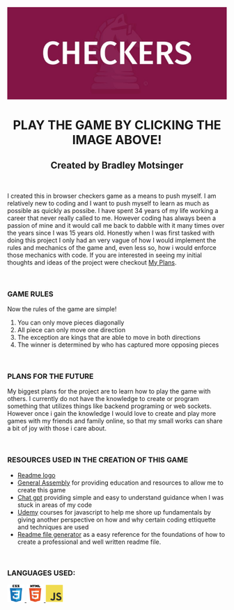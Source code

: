<div align="center"><a href="https://niteskystargazer.github.io/unit1-project-checkers/"><img src="./images/checkers.jpg"></a></div>
<h1 align="center">PLAY THE GAME BY CLICKING THE IMAGE ABOVE!</h1>
<h2 align="center">Created by Bradley Motsinger</h2>
<br />
<p>I created this in browser checkers game as a means to push myself. I am relatively new to coding and I want to push myself to learn as much as possible as quickly as possibe. I have spent 34 years of my life working a career that never really called to me. However coding has always been a passion of mine and it would call me back to dabble with it many times over the years since I was 15 years old. Honestly when I was first tasked with doing this project I only had an very vague of how I would implement the rules and mechanics of the game and, even less so, how i would enforce those mechanics with code. If you are interested in seeing my initial thoughts and ideas of the project were checkout <a href="./psuedo.txt">My Plans</a>.</p>
<br />
<h3>GAME RULES</h3>
<p>
  Now the rules of the game are simple!
  <ol>
    <li>You can only move pieces diagonally</li>
    <li>All piece can only move one direction</li>
    <li>The exception are kings that are able to move in both directions</li>
    <li>The winner is determined by who has captured more opposing pieces</li>
  </ol>
</p>
<br />
<h3>PLANS FOR THE FUTURE</h1>
<p>
  My biggest plans for the project are to learn how to play the game with others. I currently do not have the knowledge to create or program something that utilizes things like backend programing or web sockets. However once i gain the knowledge I would love to create and play more games with my friends and family online, so that my small works can share a bit of joy with those i care about.
</p>
<br />
<h3>RESOURCES USED IN THE CREATION OF THIS GAME</h3>
<p>
  <ul>
    <li><a href="https://gamerules.com/rules/checkers-rules/">Readme logo</a></li>
    <li><a href="https://generalassemb.ly/">General Assembly</a> for providing education and resources to allow me to create this game</li>
    <li><a href="https://chatgpt.com/">Chat gpt</a> providing simple and easy to understand guidance when I was stuck in areas of my code</li>
    <li><a href="https://www.udemy.com/">Udemy</a> courses for javascript to help me shore up fundamentals by giving another perspective on how and why certain           coding ettiquette and techniques are used</li>
    <li><a href="https://rahuldkjain.github.io/gh-profile-readme-generator/">Readme file generator</a> as a easy reference for the foundations of how to create a professional and well written   
        readme file.</li>
  </ul>
</p>
<br />
<h3 align="left">LANGUAGES USED:</h3>
<p align="left"> <a href="https://www.w3schools.com/css/" target="_blank" rel="noreferrer"> <img src="https://raw.githubusercontent.com/devicons/devicon/master/icons/css3/css3-original-wordmark.svg" alt="css3" width="40" height="40"/> </a> <a href="https://www.w3.org/html/" target="_blank" rel="noreferrer"> <img src="https://raw.githubusercontent.com/devicons/devicon/master/icons/html5/html5-original-wordmark.svg" alt="html5" width="40" height="40"/> </a> <a href="https://developer.mozilla.org/en-US/docs/Web/JavaScript" target="_blank" rel="noreferrer"> <img src="https://raw.githubusercontent.com/devicons/devicon/master/icons/javascript/javascript-original.svg" alt="javascript" width="40" height="40"/> </a> </p>
